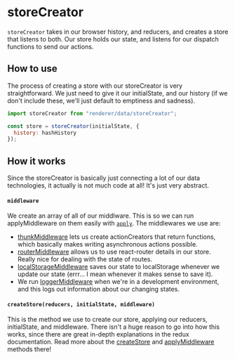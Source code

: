 storeCreator
============
`storeCreator` takes in our browser history, and reducers, and creates a store that listens to both. Our store holds our state, and listens for our dispatch functions to send our actions.

How to use
-----------
The process of creating a store with our storeCreator is very straightforward. We just need to give it our initialState, and our history (if we don't include these, we'll just default to emptiness and sadness).
```js
import storeCreator from "renderer/data/storeCreator";

const store = storeCreator(initialState, {
  history: hashHistory 
});
```

How it works
------------
Since the storeCreator is basically just connecting a lot of our data technologies, it actually is not much code at all! It's just very abstract.

#### `middleware`
We create an array of all of our middlware. This is so we can run applyMiddleware on them easily with [`apply`](https://developer.mozilla.org/en-US/docs/Web/JavaScript/Reference/Global_Objects/Function/apply?redirectlocale=en-US&redirectslug=JavaScript%2FReference%2FGlobal_Objects%2FFunction%2Fapply). The middlewares we use are:

 - [thunkMiddleware](https://www.npmjs.com/package/redux-thunk) lets us create actionCreators that return functions, which basically makes writing asynchronous actions possible. 
 - [routerMiddleware](https://github.com/reactjs/react-router-redux) allows us to use react-router details in our store. Really nice for dealing with the state of routes. 
 - [localStorageMiddleware](./middleware/localStorageMiddleware) saves our state to localStorage whenever we update our state (errr... I mean whenever it makes sense to save it).
 - We run [loggerMiddleware](https://www.npmjs.com/package/redux-logger) when we're in a development environment, and this logs out information about our changing states.

#### `createStore(reducers, initialState, middleware)`
This is the method we use to create our store, applying our reducers, initialState, and middleware. There isn't a huge reason to go into how this works, since there are great in-depth explanations in the redux documentation.  Read more about the [createStore](http://redux.js.org/docs/api/createStore.html) and [applyMiddleware](http://redux.js.org/docs/api/applyMiddleware.html) methods there!
